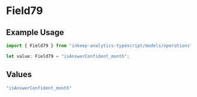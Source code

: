 # Field79

## Example Usage

```typescript
import { Field79 } from "inkeep-analytics-typescript/models/operations";

let value: Field79 = "isAnswerConfident_month";
```

## Values

```typescript
"isAnswerConfident_month"
```